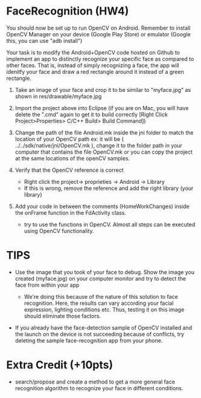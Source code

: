 FaceRecognition (HW4)
===============
You should now be set up to run OpenCV on Android. Remember to install OpenCV Manager on your device (Google Play Store) or emulator (Google this, you can use "adb install")

Your task is to modify the Android+OpenCV code hosted on Github to implement an app to distinctly recognize your specific face as compared to other faces. That is, instead of simply recognizing a face, the app will idenitfy your face and draw a red rectangle around it instead of a green rectangle.

1. Take an image of your face and crop it to be similar to "myface.jpg" as shown in res/drawable/myface.jpg

2. Import the project above into Eclipse (if you are on Mac, you will have delete the ".cmd" again to get it to build correctly [Right Click Project>Properties> C/C++ Build> Build Command])

3. Change the path of the file Android.mk inside the jni folder to match the location of your OpenCV path
	ex: it will be ( ../../sdk/native/jni/OpenCV.mk ), change it to the folder path in your computer that contains the file OpenCV.mk 
				or
		you can copy the project at the same locations of the openCV samples. 

4. Verify that the OpenCV reference is correct 
	- Right click the project-> proprieties -> Android -> Library 
	- If this is wrong, remove the reference and add the right library (your library)
		
5. Add your code in between the comments (HomeWorkChanges) inside the onFrame function in the FdActivity class.
	- try to use the functions in OpenCV. Almost all steps can be executed using OpenCV functionality.
 
TIPS
====

- Use the image that you took of your face to debug. Show the image you created (myface.jpg) on your computer monitor and try to detect the face from within your app 
  - We're doing this because of the nature of this solution to face recognition. Here, the results can vary according your facial expression, lighting conditions etc. Thus, testing it on this image should eliminate those factors.
		
- If you already have the face-detection sample of OpenCV installed and the launch on the device is not succeeding because of conflicts, try deleting the sample face-recognition app from your phone.  	
		

Extra Credit (+10pts)
====================
- search/propose and create a method to get a more general face recognition algorithm to recognize your face in different conditions.  

